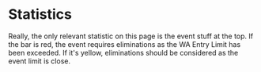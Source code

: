 # Statistics

Really, the only relevant statistic on this page is the event stuff at the top. If the bar is red, the event requires eliminations as the WA Entry Limit has been exceeded. If it's yellow, eliminations should be considered as the event limit is close.
